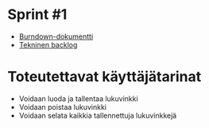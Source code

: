 # Sprint #1 

- [Burndown-dokumentti](https://docs.google.com/spreadsheets/d/1sZkrxZJT1bt9qyzOMcOTyDsCBNM6vsvOKG8bbSpUM44/edit#gid=0)
- [Tekninen backlog](https://docs.google.com/document/d/1nyIsIQlvAvUzeYcogeMcn6pRT4HVH4IYNz9l8ylE35s/edit?usp=sharing)

# Toteutettavat käyttäjätarinat

- Voidaan luoda ja tallentaa lukuvinkki
- Voidaan poistaa lukuvinkki
- Voidaan selata kaikkia tallennettuja lukuvinkkejä
